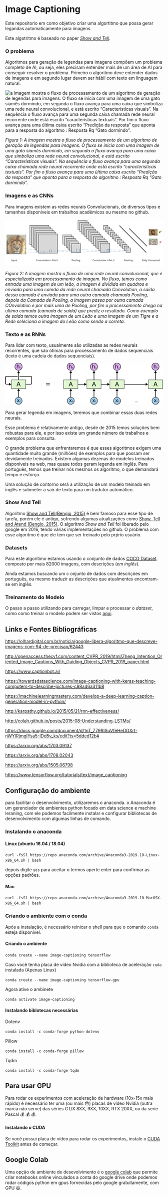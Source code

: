 # Image Captioning

Este repositorio em como objetivo criar uma algortitmo que possa gerar legandas
automaticamente para imagens.

Este algotritmo é baseado no paper [*Show and Tell*](https://arxiv.org/abs/1411.4555).

### O problema
Algoritmos para geração de legendas para imagens compõem um problema completo de AI, ou seja, eles precisam entender mais de um área de AI para conseguir resolver o problema.
Primeiro o algoritmo deve entender dados de imagens e em segundo lugar devem ser hábil com texto em linguagem natural.

![a imagem mostra o fluxo de processamento de um algoritmo de geração de legendas para imagens. O fluxo se inicia com uma imagem de uma gato siamês dormindo, em segunda o fluxo avança para uma caixa que simboliza uma rede neural convolucional, e está escrito “Características visuais”. Na sequência o fluxo avança para uma segunda caixa chamada rede neural recorrente onde está escrito “características textuais”. Por fim o fluxo avança para uma última caixa escrito “Predição da resposta” que aponta para a resposta do algoritmo : Resposta Rq “Gato dormindo”.](docs/images/image-captioning.png)

*Figura 1: A imagem mostra o fluxo de processamento de um algoritmo de geração de legendas para imagens. O fluxo se inicia com uma imagem de uma gato siamês dormindo, em segunda o fluxo avança para uma caixa que simboliza uma rede neural convolucional, e está escrito “Características visuais”. Na sequência o fluxo avança para uma segunda caixa chamada rede neural recorrente onde está escrito “características textuais”. Por fim o fluxo avança para uma última caixa escrito “Predição da resposta” que aponta para a resposta do algoritmo : Resposta Rq “Gato dormindo”.*

### Imagens e as CNNs

Para imagens existem as redes neurais Convolucionais, de diversos tipos e tamanhos disponíveis em trabalhos acadêmicos ou mesmo no github.

![Redes Neurais Convolucionais](docs/images/cnn.png)

*Figura 2: A imagem mostra o fluxo de uma rede neural convolucional, que é especializada em processamento de imagem. No fluxo, temos como entrada uma imagem de um leão, a imagem é dividida em quadros e enviada para uma camda da rede neural chamada Convolution, a saída dessa camada é enviada para uma outra camada chamada Pooling, depois da Camada de Pooling, a imagem passa por outra camada COnvolution e por mais uma de Pooling, por fim o processamento chega na ultima camada (camada de saída) que prediz o resultado. Como exemplo de saída temos outra imagem de um Leão e uma imagem de um Tigre e a Rede seleciona a imagem do Leão como sendo a correta.*

### Texto e as RNNs

Para lidar com texto, usualmente são utilizadas as redes neurais recorrentes, que são ótimas para processamento de dados sequenciais (texto é uma cadeia de dados sequenciais).

![Redes Neurais Recorrentes](docs/images/rnn.png)

Para gerar legenda em imagens, teremos que combinar essas duas redes neurais.

Esse problema é relativamente antigo, desde de 2015 temos soluções bem robustas para ele, e por isso existe um grande número de trabalhos e exemplos para consulta.

O grande problema que enfrentaremos é que esses algoritmos exigem uma quantidade muito grande (milhões) de exemplos para que possam ser devidamente treinados. Existem algumas dezenas de modelos treinados disponíveis na web, mas quase todos geram legenda em inglês. Para português, temos que treinar nós mesmos os algoritmo, o que demandará tempo e esforço.


Uma solução de contorno será a utilização de um modelo treinado em inglês e submeter a sair de texto para um tradutor automático.

### Show And Tell

Algoritmo [Show and Tell(Bengio, 2015)](https://arxiv.org/abs/1411.4555) é bem famoso para esse tipo de tarefa, porém ele é antigo, sofrendo algumas atualizações como [Show, Tell and Atend (Bengio, 2015)](https://arxiv.org/abs/1502.03044). O algoritmo *Show and Tell* foi liberado pelo google em 2016, tendo várias implementações no github. O problema com esse algoritmo é que ele tem que ser treinado pelo prṕrio usuário.

### Datasets

Para este algoritimo estamos usando o conjunto de dados [COCO Dataset](http://cocodataset.org/#home). composto por mais 82000 imagens, com descrições (*em inglês*).

Ainda estamos buscando um c onjunto de dados com descrições em português, ou mesmo traduzir as descrições que atualmentes encontram-se em inglês.

### Treinamento do Modelo

O passo a passo utilizando para carregar, limpar e processar o *dataset*, como como treinar o modelo podem ser vistos [aqui](docs/train.md).

## Links e Fontes Bibliográficas
https://olhardigital.com.br/noticia/google-libera-algoritmo-que-descreve-imagens-com-94-de-precisao/62443

http://openaccess.thecvf.com/content_CVPR_2019/html/Zheng_Intention_Oriented_Image_Captions_With_Guiding_Objects_CVPR_2019_paper.html

https://www.captionbot.ai/

https://towardsdatascience.com/image-captioning-with-keras-teaching-computers-to-describe-pictures-c88a46a311b8

https://machinelearningmastery.com/develop-a-deep-learning-caption-generation-model-in-python/

http://karpathy.github.io/2015/05/21/rnn-effectiveness/

http://colah.github.io/posts/2015-08-Understanding-LSTMs/

https://docs.google.com/document/d/1nT_Z79RISuVfeHeDGXrt-nWYlRjmgIYsa5-IDd5v_ks/edit?ts=5dded12b#


https://arxiv.org/abs/1703.09137

https://arxiv.org/abs/1708.02043

https://arxiv.org/abs/1505.06798

https://www.tensorflow.org/tutorials/text/image_captioning

## Configuração do ambiente

para facilitar o desenvolvimento, utilizaremos o anaconda. o Anaconda é um gerenciador de ambientes python focado em data science e machine leraning, com ele podemos facilmente instalar e configurar bibliotecas de desenvolvimento com algumas linhas de comando.

### Instalando o anaconda

#### Linux (ubuntu 16.04 / 18.04)

`curl -fsSl https://repo.anaconda.com/archive/Anaconda3-2019.10-Linux-x86_64.sh | bash`

depois digite `yes` para aceitar o termos aperte enter para confirmar as opções padrões.

#### Mac

`curl -fsSl https://repo.anaconda.com/archive/Anaconda3-2019.10-MacOSX-x86_64.sh | bash`


### Criando o ambiente com o conda

Após a instalação, é necessário reinicar o shell para que o comando `conda` esteja disponivel.

#### Criando o ambiente
`conda create --name image-captioning tensorflow`

Caso você tenha placa de vídeo Nvidia com a biblioteca de aceleração `cuda` instalada (Apenas Linux)

`conda create --name image-captioning tensorflow-gpu`

Agora ative o ambinete

`conda activate image-captioning`

#### Instalando biblotecas necessárias

Dotenv

`conda install -c conda-forge python-dotenv`


Pillow

`conda install -c conda-forge pillow`


Tqdm

`conda install -c conda-forge tqdm`

## Para usar GPU

Para rodar os experimentos com aceleração de hardware (10x-15x mais rápido) é necessário ter uma (ou mais :flushed:) placas de vídeo Nvidia (outra marca não serve) das séries GT/X 8XX, 9XX, 10XX, RTX 20XX, ou da serie Pascal :moneybag: :moneybag: :moneybag:.

#### Instalando o CUDA

Se você possui placa de vídeo para rodar os experimentos, instale o [CUDA Toolkit](https://docs.nvidia.com/cuda/cuda-installation-guide-linux/index.html) antes de começar.

## Google Colab

Uma opção de ambiente de desevolvimento é o [google colab](https://colab.research.google.com/) que permite criar notebooks online vinculados a conta do google drive onde podemos rodar códigos python em gpus fornecidas pelo google gratuitamente, com GPU :smiley:.
